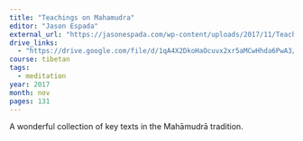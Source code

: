 ```yaml
---
title: "Teachings on Mahamudra"
editor: "Jason Espada"
external_url: "https://jasonespada.com/wp-content/uploads/2017/11/Teachings-on-Mahamudra-3.pdf"
drive_links:
  - "https://drive.google.com/file/d/1qA4X2DkoHaOcuvx2xr5aMCwHhda6PwA3/view?usp=sharing"
course: tibetan
tags:
  - meditation
year: 2017
month: nov
pages: 131
---
```


A wonderful collection of key texts in the Mahāmudrā tradition.
